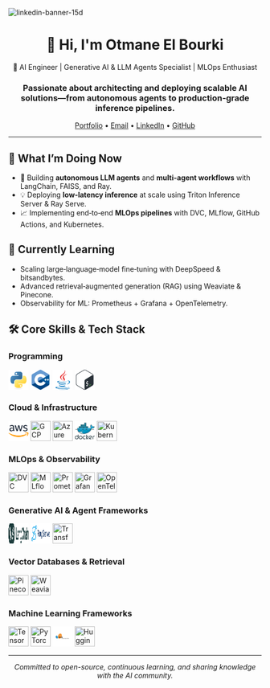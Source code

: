 ![linkedin-banner-15d](https://github.com/user-attachments/assets/6e2a2cc5-b50a-4d60-a15a-8d1d78399237)
<h1 align="center">👋 Hi, I'm Otmane El Bourki</h1>

<p align="center">🔬 AI Engineer | Generative AI & LLM Agents Specialist | MLOps Enthusiast</p>

<h3 align="center">Passionate about architecting and deploying scalable AI solutions—from autonomous agents to production‑grade inference pipelines.</h3>

<p align="center">
  <a href="https://www.oelbourki.site" target="blank">Portfolio</a> •
  <a href="mailto:otmane.elbourki@gmail.com" target="blank">Email</a> •
  <a href="https://linkedin.com/in/oelbourki" target="blank">LinkedIn</a> •
  <a href="https://github.com/oelbourki" target="blank">GitHub</a>
</p>

---

## 🎯 What I’m Doing Now

- 🔭 Building **autonomous LLM agents** and **multi-agent workflows** with LangChain, FAISS, and Ray.
- 💡 Deploying **low‑latency inference** at scale using Triton Inference Server & Ray Serve.
- 📈 Implementing end‑to‑end **MLOps pipelines** with DVC, MLflow, GitHub Actions, and Kubernetes.

## 🌱 Currently Learning

- Scaling large‑language‑model fine‑tuning with DeepSpeed & bitsandbytes.
- Advanced retrieval‑augmented generation (RAG) using Weaviate & Pinecone.
- Observability for ML: Prometheus + Grafana + OpenTelemetry.

## 🛠️ Core Skills & Tech Stack

### Programming
<p align="left">
  <img src="https://raw.githubusercontent.com/devicons/devicon/master/icons/python/python-original.svg" width="40" height="40" title="Python" />
  <img src="https://raw.githubusercontent.com/devicons/devicon/master/icons/cplusplus/cplusplus-original.svg" width="40" height="40" title="C++" />
  <img src="https://raw.githubusercontent.com/devicons/devicon/master/icons/java/java-original.svg" width="40" height="40" title="Java" />
  <img src="https://raw.githubusercontent.com/devicons/devicon/master/icons/bash/bash-original.svg" width="40" height="40" title="Bash" />
</p>

### Cloud & Infrastructure
<p align="left">
  <img src="https://raw.githubusercontent.com/devicons/devicon/master/icons/amazonwebservices/amazonwebservices-original-wordmark.svg" width="40" height="40" title="AWS" />
  <img src="https://www.vectorlogo.zone/logos/google_cloud/google_cloud-icon.svg" width="40" height="40" title="GCP" />
  <img src="https://www.vectorlogo.zone/logos/microsoft_azure/microsoft_azure-icon.svg" width="40" height="40" title="Azure" />
  <img src="https://raw.githubusercontent.com/devicons/devicon/master/icons/docker/docker-original-wordmark.svg" width="40" height="40" title="Docker" />
  <img src="https://www.vectorlogo.zone/logos/kubernetes/kubernetes-icon.svg" width="40" height="40" title="Kubernetes" />
</p>

### MLOps & Observability
<p align="left">
  <img src="https://raw.githubusercontent.com/iterative/dvc/master/static/logo-light-bg.svg" width="40" height="40" title="DVC" />
  <img src="https://mlflow.org/docs/latest/_static/mlflow-logo.svg" width="40" height="40" title="MLflow" />
  <img src="https://prometheus.io/assets/prometheus_logo_grey.svg" width="40" height="40" title="Prometheus" />
  <img src="https://grafana.com/static/img/menu/nav-icon.svg" width="40" height="40" title="Grafana" />
  <img src="https://opentelemetry.io/assets/otel-icon-color.svg" width="40" height="40" title="OpenTelemetry" />
</p>

### Generative AI & Agent Frameworks
<p align="left">
  <img src="https://raw.githubusercontent.com/langchain-ai/langchain/refs/heads/master/docs/static/img/logo-dark.svg" width="40" height="40" title="LangChain" />
  <img src="https://raw.githubusercontent.com/ray-project/ray/refs/heads/master/doc/source/serve/logo.svg" width="40" height="40" title="Ray" />
  <img src="https://upload.wikimedia.org/wikipedia/commons/0/02/Transformer_architecture.svg" width="40" height="40" title="Transformers" />
</p>

### Vector Databases & Retrieval
<p align="left">
  <img src="https://www.pinecone.io/static/images/Pinecone_Icon_White.svg" width="40" height="40" title="Pinecone" />
  <img src="https://weaviate.io/img/weaviate-logo.svg" width="40" height="40" title="Weaviate" />
</p>

### Machine Learning Frameworks
<p align="left">
  <img src="https://www.vectorlogo.zone/logos/tensorflow/tensorflow-icon.svg" width="40" height="40" title="TensorFlow" />
  <img src="https://www.vectorlogo.zone/logos/pytorch/pytorch-icon.svg" width="40" height="40" title="PyTorch" />
  <img src="https://raw.githubusercontent.com/scikit-learn/scikit-learn/main/doc/logos/scikit-learn-logo.svg" width="40" height="40" title="scikit-learn" />
  <img src="https://huggingface.co/datasets/huggingface/brand-assets/resolve/main/hf-logo.png" width="40" height="40" title="Hugging Face" />
</p>

---

<p align="center"><em>Committed to open-source, continuous learning, and sharing knowledge with the AI community.</em></p>
